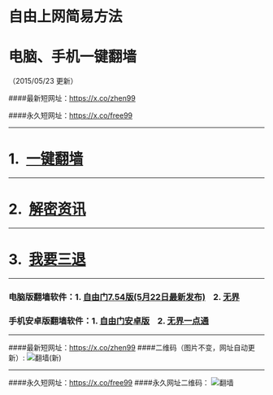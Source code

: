 # 自由上网简易方法
# 电脑、手机一键翻墙
（2015/05/23 更新）

####最新短网址：https://x.co/zhen99

####永久短网址：https://x.co/free99

***

#  1.&nbsp;&nbsp;<a href="https://dh8f4fwk3pif2.cloudfront.net" target="_blank">一键翻墙</a>

***

#  2.&nbsp;&nbsp;<a href="https://dh8f4fwk3pif2.cloudfront.net/zhen99.php" target="_blank">解密资讯</a>

***

#  3.&nbsp;&nbsp;<a href="https://dh8f4fwk3pif2.cloudfront.net/zs.php/url/d2jbwlibtxvh4m.cloudfront.net/8" target="_blank">我要三退</a>

***

### 电脑版翻墙软件：1. <a href="https://dh8f4fwk3pif2.cloudfront.net/fga01.php?fid=fg754p.zip" target="_blank">自由门7.54版(5月22日最新发布)</a>&nbsp;&nbsp;&nbsp;&nbsp;2. <a href="https://dh8f4fwk3pif2.cloudfront.net/fga01.php?fid=u1405.zip" target="_blank">无界</a>

### 手机安卓版翻墙软件：1. <a href="https://dh8f4fwk3pif2.cloudfront.net/fga01.php?fid=fgma32.apk" target="_blank">自由门安卓版</a>&nbsp;&nbsp;&nbsp;&nbsp;2. <a href="https://dh8f4fwk3pif2.cloudfront.net/fga01.php?fid=um3.1.apk" target="_blank">无界一点通</a>

***

####最新短网址：https://x.co/zhen99
####二维码（图片不变，网址自动更新）:
![翻墙(新)](https://dh8f4fwk3pif2.cloudfront.net/pic/yjfq1.png)

***

####永久短网址：https://x.co/free99
####永久网址二维码：
![翻墙](https://dh8f4fwk3pif2.cloudfront.net/pic/yjfq0.png)
